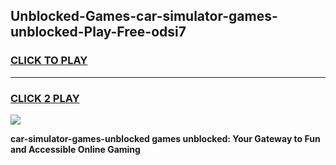 
## Unblocked-Games-car-simulator-games-unblocked-Play-Free-odsi7
<h3>
<a href="https://premium76.site?title=car-simulator-games-unblocked&ref=15A">CLICK TO PLAY</a></h3>
<hr>

<h3>
<a href="https://premium76.site?title=car-simulator-games-unblocked&ref=15A">CLICK 2 PLAY</a>
  
</h3>

<a href="https://premium76.site?title=car-simulator-games-unblocked&ref=15A"><img src="https://clearcache.store/games.png"></a>


**car-simulator-games-unblocked games unblocked: Your Gateway to Fun and Accessible Online Gaming**
